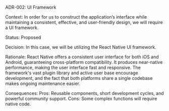 ADR-002: UI Framework


Context:
In order for us to construct the application’s interface while maintaining a consistent, effective, and user-friendly design, we will require a UI framework. 

Status:
Proposed

Decision:
In this case, we will be utilizing the React Native UI framework.

Rationale:
React Native offers a consistent user interface for both iOS and Android, guaranteeing cross-platform compatibility. It produces near-native performance, making the user interface fast and responsive. The framework's vast plugin library and active user base encourage development, and the fact that both platforms share a single codebase makes ongoing maintenance easier.

Consequences:
Pros: Reusable components, short development cycles, and powerful community support.
Cons: Some complex functions will require native code.